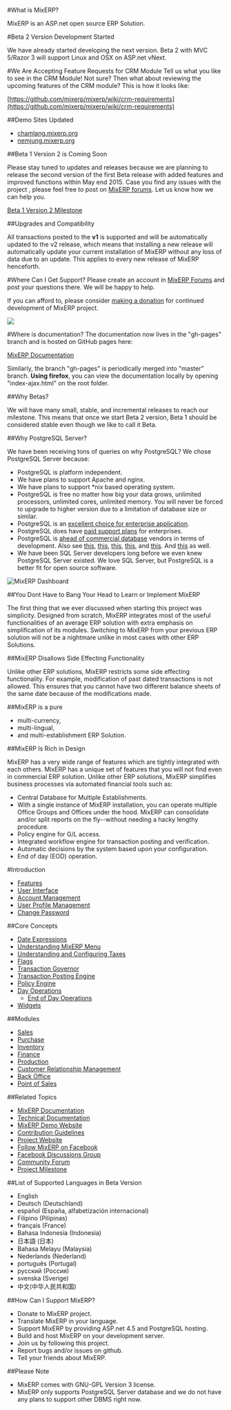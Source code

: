 #What is MixERP?

MixERP is an ASP.net open source ERP Solution.

#Beta 2 Version Development Started

We have already started developing the next version. Beta 2 with MVC 5/Razor 3 will support Linux and OSX on ASP.net vNext. 

#We Are Accepting Feature Requests for CRM Module
Tell us what you like to see in the CRM Module! Not sure? Then what about reviewing the upcoming features of the CRM module? This is how it looks like:

[https://github.com/mixerp/mixerp/wiki/crm-requirements](https://github.com/mixerp/mixerp/wiki/crm-requirements)

##Demo Sites Updated

* [chamlang.mixerp.org](http://chamlang.mixerp.org)
* [nemjung.mixerp.org](http://nemjung.mixerp.org) 

##Beta 1 Version 2 is Coming Soon

Please stay tuned to updates and releases because we are planning to release the second version of the first Beta release with added features and improved functions within May end 2015. Case you find any issues with the project , please feel free to post on [MixERP forums](http://mixerp.org/forum). Let us know how we can help you.

[Beta 1 Version 2 Milestone](https://github.com/mixerp/mixerp/milestones/Beta%201%20Version%202%20%28QA%29)

##Upgrades and Compatibility

All transactions posted to the **v1** is supported and will be automatically updated to the v2 release, which means that installing a new release will automatically update your current installation of MixERP without any loss of data due to an update. This applies to every new release of MixERP henceforth.

#Where Can I Get Support?
Please create an account in [MixERP Forums](http://mixerp.org/forum) and post your questions there. We will be happy to help.

If you can afford to, please consider [making a donation](http://www.mixerp.org/donate) for continued development of MixERP project.

<a href="http://www.mixerp.org/donate"><img src="https://www.paypalobjects.com/en_US/i/btn/btn_donateCC_LG.gif"/></a>


#Where is documentation?
The documentation now lives in the "gh-pages" branch and is hosted on GitHub pages here:

[MixERP Documentation](http://docs.mixerp.org)

Similarly, the branch "gh-pages" is periodically merged into "master" branch. **Using firefox**, you can view the documentation locally by opening "index-ajax.html" on the root folder.

##Why Betas?

We will have many small, stable, and incremental releases to reach our milestone. This means that once we start Beta 2 version, Beta 1 should be considered stable even though we like to call it Beta.

##Why PostgreSQL Server?

We have been receiving tons of queries on why PostgreSQL? We chose PostgreSQL Server because:

* PostgreSQL is platform independent.
* We have plans to support Apache and nginx.
* We have plans to support *nix based operating system.
* PostgreSQL is free no matter how big your data grows, unlimited processors, unlimited cores, unlimited memory. You will never be forced to upgrade to higher version due to a limitation of database size or similar.
* PostgreSQL is an [excellent choice for enterprise application](http://www.computerweekly.com/feature/Hot-skills-PostgreSQL).
* PostgreSQL does have [paid support plans](http://www.infoworld.com/article/2617783/open-source-software/the-stealth-success-of-postgresql.html) for enterprises.
* PostgreSQL is [ahead of commercial database](http://www.infoworld.com/article/2608863/nosql/postgresql-ramps-up-its-nosql-game.html) vendors in terms of development. Also see [this](https://wiki.postgresql.org/wiki/What%27s_new_in_PostgreSQL_9.0), [this](https://wiki.postgresql.org/wiki/What%27s_new_in_PostgreSQL_9.1), [this](https://wiki.postgresql.org/wiki/What%27s_new_in_PostgreSQL_9.2), [this](https://wiki.postgresql.org/wiki/What%27s_new_in_PostgreSQL_9.3), and [this](https://wiki.postgresql.org/wiki/What%27s_new_in_PostgreSQL_9.4). And [this](http://www.postgresql.org/docs/9.4/static/release-9-4-1.html) as well.
* We have been SQL Server developers long before we even knew PostgreSQL Server existed. We love SQL Server, but PostgreSQL is a better fit for open source software.

![MixERP Dashboard](http://mixerp.org/images/features/mixerp-dashboard.png)

##You Dont Have to Bang Your Head to Learn or Implement MixERP

The first thing that we ever discussed when starting this project was simplicity. Designed from scratch, MixERP integrates most of the useful functionalities of an average ERP solution with extra emphasis on simplification of its modules. Switching to MixERP from your previous ERP solution will not be a nightmare unlike in most cases with other ERP Solutions.

##MixERP Disallows Side Effecting Functionality

Unlike other ERP solutions, MixERP restricts some side effecting functionality. For example, modification of past dated transactions is not allowed. This ensures that you cannot have two different balance sheets of the same date because of the modifications made. 

##MixERP is a pure
* multi-currency,
* multi-lingual, 
* and multi-establishment ERP Solution.

##MixERP Is Rich in Design

MixERP has a very wide range of features which are tightly integrated with each others. MixERP has a unique set of features that you will not find even in commercial ERP solution. Unlike other ERP solutions, MixERP simplifies business processes via automated financial tools such as:

* Central Database for Multiple Establishments.
* With a single instance of MixERP installation, you can operate multiple Office Groups and Offices under the hood. MixERP can consolidate and/or split reports on the fly--without needing a hacky lengthy procedure. 
* Policy engine for G/L access.
* Integrated workflow engine for transaction posting and verification.
* Automatic decisions by the system based upon your configuration.
* End of day (EOD) operation.


#Introduction
 - [Features](http://docs.mixerp.org/documentation/features)
 - [User Interface](http://docs.mixerp.org/documentation/user-interface)
 - [Account Management](http://docs.mixerp.org/documentation/account-management)
  - [User Profile Management](http://docs.mixerp.org/documentation/profile-management)
  - [Change Password](http://docs.mixerp.org/documentation/change-password)

##Core Concepts
- [Date Expressions](http://docs.mixerp.org/documentation/date-expressions)
- [Understanding MixERP Menu](http://docs.mixerp.org/documentation/understanding-menu)
- [Understanding and Configuring Taxes](http://docs.mixerp.org/documentation/understanding-and-configuring-taxes)
- [Flags](http://docs.mixerp.org/documentation/flags)
- [Transaction Governor](http://docs.mixerp.org/documentation/transaction-governor)
 - [Transaction Posting Engine](http://docs.mixerp.org/documentation/transaction-posting-engine)
 - [Policy Engine](http://docs.mixerp.org/documentation/policy-engine)
 - [Day Operations](http://docs.mixerp.org/documentation/day-operations)
    - [End of Day Operations](http://docs.mixerp.org/documentation/eod-operations)
- [Widgets](http://docs.mixerp.org/documentation/widgets)

##Modules
- [Sales](http://docs.mixerp.org/documentation/sales)
- [Purchase](http://docs.mixerp.org/documentation/purchase)
- [Inventory](http://docs.mixerp.org/documentation/inventory)
- [Finance](http://docs.mixerp.org/documentation/finance)
- [Production](http://docs.mixerp.org/documentation/production)
- [Customer Relationship Management](http://docs.mixerp.org/documentation/crm)
- [Back Office](http://docs.mixerp.org/documentation/back-office)
- [Point of Sales](http://docs.mixerp.org/documentation/point-of-sales)

##Related Topics
* [MixERP Documentation](http://docs.mixerp.org)
* [Technical Documentation](http://docs.mixerp.org/documentation/technical-documentation)
* <a href="http://demo.mixerp.org" target="_blank">MixERP Demo Website</a>
* [Contribution Guidelines](http://docs.mixerp.org/documentation/contribution-guidelines)
* <a href="http://mixerp.org/" target="_blank">Project Website</a>
* <a href="http://facebook.com/mixoferp/" target="_blank">Follow MixERP on Facebook</a>
* <a href="http://www.facebook.com/groups/183076085203506/" target="_blank">Facebook Discussions Group</a>
* <a href="http://mixerp.org/forum/" target="_blank">Community Forum</a>
* [Project Milestone](http://docs.mixerp.org/milestone)

##List of Supported Languages in Beta Version
* English
* Deutsch (Deutschland)
* español (España, alfabetización internacional)
* Filipino (Pilipinas)
* français (France)
* Bahasa Indonesia (Indonesia)
* 日本語 (日本)
* Bahasa Melayu (Malaysia)
* Nederlands (Nederland)
* português (Portugal)
* русский (Россия)
* svenska (Sverige)
* 中文(中华人民共和国)

##How Can I Support MixERP?

* Donate to MixERP project.
* Translate MixERP in your language.
* Support MixERP by providing ASP.net 4.5 and PostgreSQL hosting.
* Build and host MixERP on your development server.
* Join us by following this project.
* Report bugs and/or issues on github.
* Tell your friends about MixERP.

##Please Note
* MixERP comes with GNU-GPL Version 3 license.
* MixERP only supports PostgreSQL Server database and we do not have any plans to support other DBMS right now.